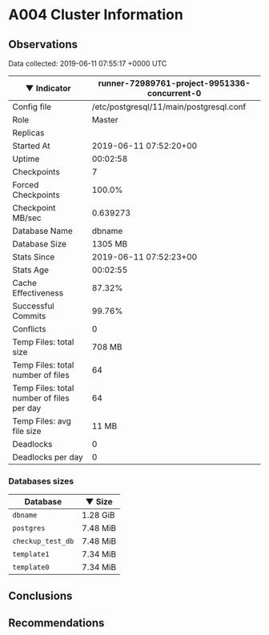 # A004 Cluster Information #

## Observations ##
Data collected: 2019-06-11 07:55:17 +0000 UTC  

|&#9660;&nbsp;Indicator | runner-72989761-project-9951336-concurrent-0 |
|--------|-------|
|Config file |/etc/postgresql/11/main/postgresql.conf|
|Role |Master|
|Replicas ||
|Started At |2019-06-11&nbsp;07:52:20+00|
|Uptime |00:02:58|
|Checkpoints |7|
|Forced Checkpoints |100.0%|
|Checkpoint MB/sec |0.639273|
|Database Name |dbname|
|Database Size |1305&nbsp;MB|
|Stats Since |2019-06-11&nbsp;07:52:23+00|
|Stats Age |00:02:55|
|Cache Effectiveness |87.32%|
|Successful Commits |99.76%|
|Conflicts |0|
|Temp Files: total size |708&nbsp;MB|
|Temp Files: total number of files |64|
|Temp Files: total number of files per day |64|
|Temp Files: avg file size |11&nbsp;MB|
|Deadlocks |0|
|Deadlocks per day |0|


### Databases sizes ###

| Database | &#9660;&nbsp;Size |
|----------|--------|
| `dbname` | 1.28&nbsp;GiB |
| `postgres` | 7.48&nbsp;MiB |
| `checkup_test_db` | 7.48&nbsp;MiB |
| `template1` | 7.34&nbsp;MiB |
| `template0` | 7.34&nbsp;MiB |


## Conclusions ##


## Recommendations ##

